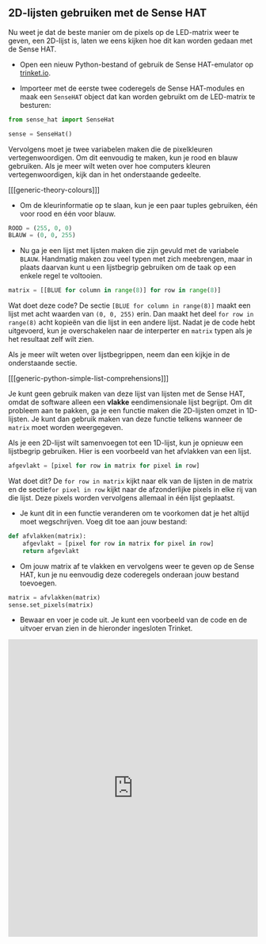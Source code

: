 ## 2D-lijsten gebruiken met de Sense HAT

Nu weet je dat de beste manier om de pixels op de LED-matrix weer te geven, een 2D-lijst is, laten we eens kijken hoe dit kan worden gedaan met de Sense HAT.

- Open een nieuw Python-bestand of gebruik de Sense HAT-emulator op [trinket.io](https://trinket.io/).

- Importeer met de eerste twee coderegels de Sense HAT-modules en maak een `SenseHAT` object dat kan worden gebruikt om de LED-matrix te besturen:

```python
from sense_hat import SenseHat

sense = SenseHat()
```

Vervolgens moet je twee variabelen maken die de pixelkleuren vertegenwoordigen. Om dit eenvoudig te maken, kun je rood en blauw gebruiken. Als je meer wilt weten over hoe computers kleuren vertegenwoordigen, kijk dan in het onderstaande gedeelte.

[[[generic-theory-colours]]]

- Om de kleurinformatie op te slaan, kun je een paar tuples gebruiken, één voor rood en één voor blauw.

```python
ROOD = (255, 0, 0)
BLAUW = (0, 0, 255)
```

- Nu ga je een lijst met lijsten maken die zijn gevuld met de variabele `BLAUW`. Handmatig maken zou veel typen met zich meebrengen, maar in plaats daarvan kunt u een lijstbegrip gebruiken om de taak op een enkele regel te voltooien.

```python
matrix = [[BLUE for column in range(8)] for row in range(8)]
```

Wat doet deze code? De sectie `[BLUE for column in range(8)]` maakt een lijst met acht waarden van `(0, 0, 255)` erin. Dan maakt het deel `for row in range(8)` acht kopieën van die lijst in een andere lijst. Nadat je de code hebt uitgevoerd, kun je overschakelen naar de interperter en `matrix` typen als je het resultaat zelf wilt zien.

Als je meer wilt weten over lijstbegrippen, neem dan een kijkje in de onderstaande sectie.

[[[generic-python-simple-list-comprehensions]]]

Je kunt geen gebruik maken van deze lijst van lijsten met de Sense HAT, omdat de software alleen een **vlakke** eendimensionale lijst begrijpt. Om dit probleem aan te pakken, ga je een functie maken die 2D-lijsten omzet in 1D-lijsten. Je kunt dan gebruik maken van deze functie telkens wanneer de `matrix` moet worden weergegeven.

Als je een 2D-lijst wilt samenvoegen tot een 1D-lijst, kun je opnieuw een lijstbegrip gebruiken. Hier is een voorbeeld van het afvlakken van een lijst.

```python
afgevlakt = [pixel for row in matrix for pixel in row]
```

Wat doet dit? De `for row in matrix` kijkt naar elk van de lijsten in de matrix en de sectie`for pixel in row` kijkt naar de afzonderlijke pixels in elke rij van die lijst. Deze pixels worden vervolgens allemaal in één lijst geplaatst.

- Je kunt dit in een functie veranderen om te voorkomen dat je het altijd moet wegschrijven. Voeg dit toe aan jouw bestand:

```python
def afvlakken(matrix):
    afgevlakt = [pixel for row in matrix for pixel in row]
    return afgevlakt
```

- Om jouw matrix af te vlakken en vervolgens weer te geven op de Sense HAT, kun je nu eenvoudig deze coderegels onderaan jouw bestand toevoegen.

```python
matrix = afvlakken(matrix)
sense.set_pixels(matrix)
```
- Bewaar en voer je code uit. Je kunt een voorbeeld van de code en de uitvoer ervan zien in de hieronder ingesloten Trinket. 

<iframe src="https://trinket.io/embed/python/b4c1aad6c3" width="100%" height="600" frameborder="0" marginwidth="0" marginheight="0" allowfullscreen mark="crwd-mark"></iframe>
